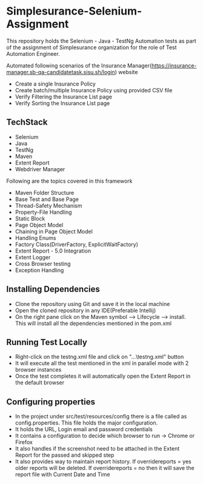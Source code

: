 # Simplesurance-Selenium-Assignment

This repository holds the Selenium - Java - TestNg Automation tests as part of the assignment of Simplesurance organization for the role of Test Automation Engineer.

Automated following scenarios of the Insurance Manager(https://insurance-manager.sb-qa-candidatetask.sisu.sh/login) website

- Create a single Insurance Policy
- Create batch/multiple Insurance Policy using provided CSV file
- Verify Filtering the Insurance List page
- Verify Sorting the Insurance List page

## TechStack
- Selenium
- Java
- TestNg
- Maven
- Extent Report
- Webdriver Manager

Following are the topics covered in this framework
- Maven Folder Structure
- Base Test and Base Page
- Thread-Safety Mechanism
- Property-File Handling
- Static Block
- Page Object Model
- Chaining in Page Object Model
- Handling Enums
- Factory Class(DriverFactory, ExplicitWaitFactory)
- Extent Report - 5.0 Integration
- Extent Logger
- Cross Browser testing
- Exception Handling

## Installing Dependencies

- Clone the repository using Git and save it in the local machine
- Open the cloned repository in any IDE(Preferable Intellij)
- On the right pane click on the Maven symbol --> Lifecycle --> install. This will install all the dependencies mentioned in the pom.xml

## Running Test Locally

- Right-click on the testng.xml file and click on "...\testng.xml" button
- It will execute all the test mentioned in the xml in parallel mode with 2 browser instances
- Once the test completes it will automatically open the Extent Report in the default browser

## Configuring properties
- In the project under src/test/resources/config there is a file called as config.properties. This file holds the major configuration.
- It holds the URL, Login email and password credentials
- It contains a configuration to decide which browser to run -> Chrome or Firefox
- It also handles if the screenshot need to be attached in the Extent Report for the passed and skipped step
- It also provides way to maintain report history. If overridereports = yes older reports will be deleted. If overridereports = no then it will save the report file with Current Date and Time